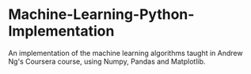 # Machine-Learning-Python-Implementation
An implementation of the machine learning algorithms taught in Andrew Ng's Coursera course, using Numpy, Pandas and Matplotlib. 
